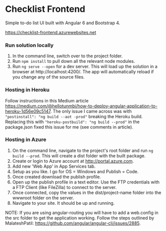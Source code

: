# Checklist Frontend

Simple to-do list UI built with Angular 6 and Bootstrap 4.

https://checklist-frontend.azurewebsites.net

### Run solution locally
1. In the command line, switch over to the project folder.
2. Run `npm install` to pull down all the relevant node modules.
3. Run `ng serve --open` for a dev server. This will load up the solution in a browser at http://localhost:4200/. The app will automatically reload if you change any of the source files.

### Hosting in Heroku
Follow instructions in this Medium article https://medium.com/@hellotunmbi/how-to-deploy-angular-application-to-heroku-1d56e09c5147. The only issue I came across was with `"postinstall": "ng build --aot -prod"` breaking the Heroku build. Replacing this with `"heroku-postbuild": "ng build --prod"` in the package.json fixed this issue for me (see comments in article).

### Hosting in Azure
1. On the command line, navigate to the project's root folder and run `ng build --prod`. This will create a dist folder with the built package.
1. Create or login to Azure account at http://portal.azure.com.
2. Add new 'Web App' in App Services tab.
3. Setup as you like. I go for OS = Windows and Publish = Code.
4. Once created download the publish profile.
5. Open up the publish profile in a text editor. Use the FTP credentials with a FTP Client (like FileZilla) to connect to the server.
6. Once connected, copy the values in the dist/project-name folder into the wwwroot folder on the server.
7. Navigate to your site. It should be up and running.

NOTE: If you are using angular-routing you will have to add a web.config in the src folder to get the application working. Follow the steps outlined by MalateshPatil: https://github.com/angular/angular-cli/issues/2885.
